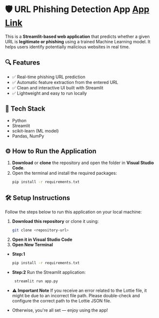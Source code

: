 # 🛡️ URL Phishing Detection App  [App Link](https://phishing-detection-app-8tz5kaeblwv3s3ejvkecit.streamlit.app/)

This is a **Streamlit-based web application** that predicts whether a given URL is **legitimate or phishing** using a trained Machine Learning model. It helps users identify potentially malicious websites in real time.

## 🔍 Features

- ✅ Real-time phishing URL prediction  
- ✅ Automatic feature extraction from the entered URL  
- ✅ Clean and interactive UI built with Streamlit  
- ✅ Lightweight and easy to run locally  

## 🚀 Tech Stack

- Python  
- Streamlit  
- scikit-learn (ML model)  
- Pandas, NumPy  

## ⚙️ How to Run the Application

1. **Download** or **clone** the repository and open the folder in **Visual Studio Code**.
2. Open the terminal and install the required packages:
   ```bash
   pip install -r requirements.txt


## 🛠️ Setup Instructions

Follow the steps below to run this application on your local machine:

1. **Download this repository** or clone it using:
   ```bash
   git clone <repository-url>
2. **Open it in Visual Studio Code**
3. **Open New Terminal**

- **Step:1**
   ```bash
   pip install -r requirements.txt
   
- **Step:2**
  Run the Streamlit application: 
  ```bash
   streamlit run app.py
- ⚠️ **Important Note**
If you receive an error related to the Lottie file, it might be due to an incorrect file path.
Please double-check and configure the correct path to the Lottie JSON file.

- Otherwise, you're all set — enjoy using the app!

